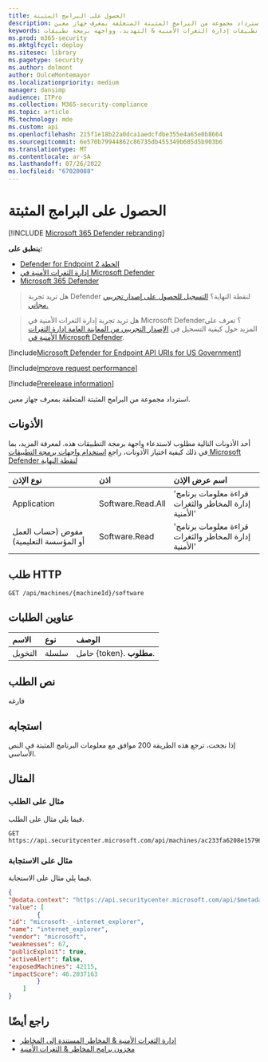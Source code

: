 ```yaml
---
title: الحصول على البرامج المثبتة
description: استرداد مجموعة من البرامج المثبتة المتعلقة بمعرف جهاز معين.
keywords: واجهة برمجة التطبيقات، وواجهة برمجة تطبيقات الرسم البياني، وواجهة برمجة التطبيقات المدعومة، والحصول على، وقائمة، وملف، ومعلومات، ومخزون البرامج، والبرامج المثبتة لكل جهاز، وواجهة برمجة تطبيقات إدارة الثغرات الأمنية & التهديد، وواجهة برمجة تطبيقات Microsoft Defender لنقطة النهاية tvm
ms.prod: m365-security
ms.mktglfcycl: deploy
ms.sitesec: library
ms.pagetype: security
ms.author: dolmont
author: DulceMontemayor
ms.localizationpriority: medium
manager: dansimp
audience: ITPro
ms.collection: M365-security-compliance
ms.topic: article
MS.technology: mde
ms.custom: api
ms.openlocfilehash: 215f1e18b22a0dca1aedcfdbe355e4a65e0b8664
ms.sourcegitcommit: 6e570b79944862c86735db455349b685d5b903b6
ms.translationtype: MT
ms.contentlocale: ar-SA
ms.lasthandoff: 07/26/2022
ms.locfileid: "67020088"
---
```

# <a name="get-installed-software"></a>الحصول على البرامج المثبتة

[!INCLUDE [Microsoft 365 Defender rebranding](../../includes/microsoft-defender.md)]

**ينطبق على:**

- [Defender for Endpoint الخطة 2](https://go.microsoft.com/fwlink/?linkid=2154037)
- [إدارة الثغرات الأمنية في Microsoft Defender](../defender-vulnerability-management/index.yml)
- [Microsoft 365 Defender](https://go.microsoft.com/fwlink/?linkid=2118804)

> هل تريد تجربة Defender لنقطة النهاية؟ [التسجيل للحصول على إصدار تجريبي مجاني.](https://signup.microsoft.com/create-account/signup?products=7f379fee-c4f9-4278-b0a1-e4c8c2fcdf7e&ru=https://aka.ms/MDEp2OpenTrial?ocid=docs-wdatp-exposedapis-abovefoldlink)

> هل تريد تجربة إدارة الثغرات الأمنية في Microsoft Defender؟ تعرف على المزيد حول كيفية التسجيل في [الإصدار التجريبي من المعاينة العامة إدارة الثغرات الأمنية في Microsoft Defender](../defender-vulnerability-management/get-defender-vulnerability-management.md).

[!include[Microsoft Defender for Endpoint API URIs for US Government](../../includes/microsoft-defender-api-usgov.md)]

[!include[Improve request performance](../../includes/improve-request-performance.md)]

[!include[Prerelease information](../../includes/prerelease.md)]

استرداد مجموعة من البرامج المثبتة المتعلقة بمعرف جهاز معين.

## <a name="permissions"></a>الأذونات

أحد الأذونات التالية مطلوب لاستدعاء واجهة برمجة التطبيقات هذه. لمعرفة المزيد، بما في ذلك كيفية اختيار الأذونات، راجع [استخدام واجهات برمجة التطبيقات Microsoft Defender لنقطة النهاية](apis-intro.md)

نوع الإذن|اذن|اسم عرض الإذن
:---|:---|:---
Application |Software.Read.All|'قراءة معلومات برنامج إدارة المخاطر والثغرات الأمنية'
مفوض (حساب العمل أو المؤسسة التعليمية)|Software.Read|'قراءة معلومات برنامج إدارة المخاطر والثغرات الأمنية'

## <a name="http-request"></a>طلب HTTP

```http
GET /api/machines/{machineId}/software
```

## <a name="request-headers"></a>عناوين الطلبات

الاسم|نوع|الوصف
:---|:---|:---
التخويل|سلسلة|حامل {token}. **مطلوب**.

## <a name="request-body"></a>نص الطلب

فارغه

## <a name="response"></a>استجابه

إذا نجحت، ترجع هذه الطريقة 200 موافق مع معلومات البرنامج المثبتة في النص الأساسي.

## <a name="example"></a>المثال

### <a name="request-example"></a>مثال على الطلب

فيما يلي مثال على الطلب.

```http
GET https://api.securitycenter.microsoft.com/api/machines/ac233fa6208e1579620bf44207c4006ed7cc4501/software
```

### <a name="response-example"></a>مثال على الاستجابة

فيما يلي مثال على الاستجابة.

```json
{
"@odata.context": "https://api.securitycenter.microsoft.com/api/$metadata#Software",
"value": [
        {
"id": "microsoft-_-internet_explorer",
"name": "internet_explorer",
"vendor": "microsoft",
"weaknesses": 67,
"publicExploit": true,
"activeAlert": false,
"exposedMachines": 42115,
"impactScore": 46.2037163
        }
    ]
}
```

## <a name="see-also"></a>راجع أيضًا

- [إدارة الثغرات الأمنية & المخاطر المستندة إلى المخاطر](/microsoft-365/security/defender-endpoint/next-gen-threat-and-vuln-mgt)
- [مخزون برامج المخاطر & الثغرات الأمنية](/microsoft-365/security/defender-endpoint/tvm-software-inventory)
